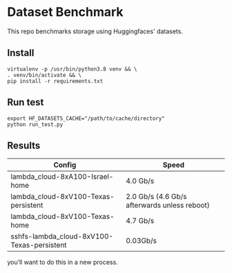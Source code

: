 # Dataset Benchmark

This repo benchmarks storage using Huggingfaces' datasets.

## Install

```
virtualenv -p /usr/bin/python3.8 venv && \
. venv/bin/activate && \
pip install -r requirements.txt
```

## Run test

```
export HF_DATASETS_CACHE="/path/to/cache/directory"
python run_test.py
```

## Results

| Config      | Speed |
| ----------- | ----------- |
| lambda_cloud-8xA100-Israel-home  | 4.0 Gb/s |
| lambda_cloud-8xV100-Texas-persistent   |  2.0 Gb/s (4.6 Gb/s afterwards unless reboot) |
| lambda_cloud-8xV100-Texas-home   |  4.7 Gb/s |
| sshfs-lambda_cloud-8xV100-Texas-persistent   | 0.03Gb/s |



you’ll want to do this in a new process.